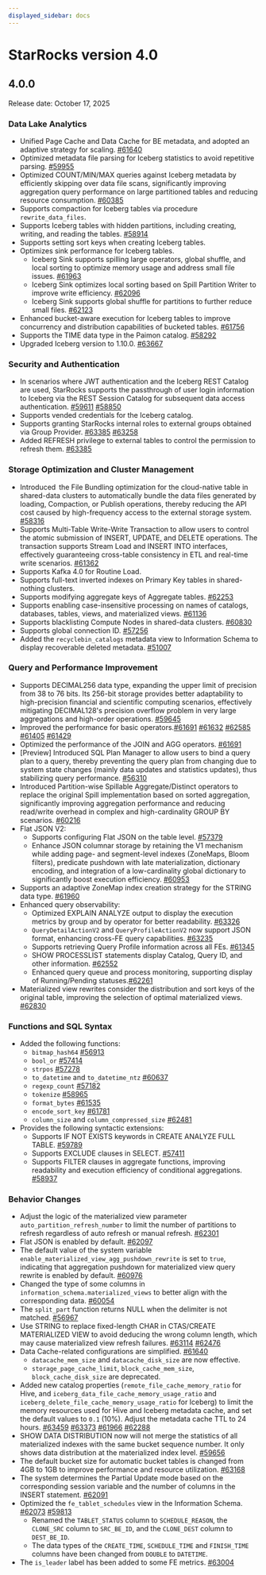 ```yaml
---
displayed_sidebar: docs
---
```


# StarRocks version 4.0

## 4.0.0

Release date: October 17, 2025

### Data Lake Analytics

- Unified Page Cache and Data Cache for BE metadata, and adopted an adaptive strategy for scaling. [#61640](https://github.com/StarRocks/starrocks/issues/61640)
- Optimized metadata file parsing for Iceberg statistics to avoid repetitive parsing. [#59955](https://github.com/StarRocks/starrocks/pull/59955)
- Optimized COUNT/MIN/MAX queries against Iceberg metadata by efficiently skipping over data file scans, significantly improving aggregation query performance on large partitioned tables and reducing resource consumption. [#60385](https://github.com/StarRocks/starrocks/pull/60385)
- Supports compaction for Iceberg tables via procedure `rewrite_data_files`. 
- Supports Iceberg tables with hidden partitions, including creating, writing, and reading the tables. [#58914](https://github.com/StarRocks/starrocks/issues/58914)
- Supports setting sort keys when creating Iceberg tables.
- Optimizes sink performance for Iceberg tables.
  - Iceberg Sink supports spilling large operators, global shuffle, and local sorting to optimize memory usage and address small file issues. [#61963](https://github.com/StarRocks/starrocks/pull/61963)
  - Iceberg Sink optimizes local sorting based on Spill Partition Writer to improve write efficiency. [#62096](https://github.com/StarRocks/starrocks/pull/62096)
  - Iceberg Sink supports global shuffle for partitions to further reduce small files. [#62123](https://github.com/StarRocks/starrocks/pull/62123)
- Enhanced bucket-aware execution for Iceberg tables to improve concurrency and distribution capabilities of bucketed tables. [#61756](https://github.com/StarRocks/starrocks/pull/61756)
- Supports the TIME data type in the Paimon catalog. [#58292](https://github.com/StarRocks/starrocks/pull/58292)
- Upgraded Iceberg version to 1.10.0. [#63667](https://github.com/StarRocks/starrocks/pull/63667)

### Security and Authentication

- In scenarios where JWT authentication and the Iceberg REST Catalog are used, StarRocks supports the passthrough of user login information to Iceberg via the REST Session Catalog for subsequent data access authentication. [#59611](https://github.com/StarRocks/starrocks/pull/59611) [#58850](https://github.com/StarRocks/starrocks/pull/58850)
- Supports vended credentials for the Iceberg catalog.
- Supports granting StarRocks internal roles to external groups obtained via Group Provider. [#63385](https://github.com/StarRocks/starrocks/pull/63385) [#63258](https://github.com/StarRocks/starrocks/pull/63258)
- Added REFRESH privilege to external tables to control the permission to refresh them. [#63385](https://github.com/StarRocks/starrocks/pull/62636)

<!--
- Supports HTTPS via configuring certificates on the StarRocks FE side, enhancing system access security to meet encrypted transmission requirements on the cloud or intranet. [#56394](https://github.com/StarRocks/starrocks/pull/56394)
- Supports HTTPS communication between BE nodes to ensure the encryption and integrity of data transmission, preventing internal data leakage and Man-in-the-Middle attacks.[#53695](https://github.com/StarRocks/starrocks/pull/53695)
-->

### Storage Optimization and Cluster Management

- Introduced  the File Bundling optimization for the cloud-native table in shared-data clusters to automatically bundle the data files generated by loading, Compaction, or Publish operations, thereby reducing the API cost caused by high-frequency access to the external storage system. [#58316](https://github.com/StarRocks/starrocks/issues/58316)
- Supports Multi-Table Write-Write Transaction to allow users to control the atomic submission of INSERT, UPDATE, and DELETE operations. The transaction supports Stream Load and INSERT INTO interfaces, effectively guaranteeing cross-table consistency in ETL and real-time write scenarios. [#61362](https://github.com/StarRocks/starrocks/issues/61362)
- Supports Kafka 4.0 for Routine Load.
- Supports full-text inverted indexes on Primary Key tables in shared-nothing clusters.
- Supports modifying aggregate keys of Aggregate tables. [#62253](https://github.com/StarRocks/starrocks/issues/62253)
- Supports enabling case-insensitive processing on names of catalogs, databases, tables, views, and materialized views. [#61136](https://github.com/StarRocks/starrocks/pull/61136)
- Supports blacklisting Compute Nodes in shared-data clusters. [#60830](https://github.com/StarRocks/starrocks/pull/60830)
- Supports global connection ID. [#57256](https://github.com/StarRocks/starrocks/pull/57276)
- Added the `recyclebin_catalogs` metadata view to Information Schema to display recoverable deleted metadata. [#51007](https://github.com/StarRocks/starrocks/pull/51007)

### Query and Performance Improvement

- Supports DECIMAL256 data type, expanding the upper limit of precision from 38 to 76 bits. Its 256-bit storage provides better adaptability to high-precision financial and scientific computing scenarios, effectively mitigating DECIMAL128's precision overflow problem in very large aggregations and high-order operations. [#59645](https://github.com/StarRocks/starrocks/issues/59645)
- Improved the performance for basic operators.[#61691](https://github.com/StarRocks/starrocks/issues/61691) [#61632](https://github.com/StarRocks/starrocks/pull/61632) [#62585](https://github.com/StarRocks/starrocks/pull/62585) [#61405](https://github.com/StarRocks/starrocks/pull/61405)  [#61429](https://github.com/StarRocks/starrocks/pull/61429)
- Optimized the performance of the JOIN and AGG operators. [#61691](https://github.com/StarRocks/starrocks/issues/61691)
- [Preview] Introduced SQL Plan Manager to allow users to bind a query plan to a query, thereby preventing the query plan from changing due to system state changes (mainly data updates and statistics updates), thus stabilizing query performance. [#56310](https://github.com/StarRocks/starrocks/issues/56310)
- Introduced Partition-wise Spillable Aggregate/Distinct operators to replace the original Spill implementation based on sorted aggregation, significantly improving aggregation performance and reducing read/write overhead in complex and high-cardinality GROUP BY scenarios. [#60216](https://github.com/StarRocks/starrocks/pull/60216)
- Flat JSON V2:
  - Supports configuring Flat JSON on the table level. [#57379](https://github.com/StarRocks/starrocks/pull/57379)
  - Enhance JSON columnar storage by retaining the V1 mechanism while adding page- and segment-level indexes (ZoneMaps, Bloom filters), predicate pushdown with late materialization, dictionary encoding, and integration of a low-cardinality global dictionary to significantly boost execution efficiency. [#60953](https://github.com/StarRocks/starrocks/issues/60953)
- Supports an adaptive ZoneMap index creation strategy for the STRING data type. [#61960](https://github.com/StarRocks/starrocks/issues/61960)
- Enhanced query observability:
  - Optimized EXPLAIN ANALYZE output to display the execution metrics by group and by operator for better readability. [#63326](https://github.com/StarRocks/starrocks/pull/63326)
  - `QueryDetailActionV2` and `QueryProfileActionV2` now support JSON format, enhancing cross-FE query capabilities. [#63235](https://github.com/StarRocks/starrocks/pull/63235)
  - Supports retrieving Query Profile information across all FEs. [#61345](https://github.com/StarRocks/starrocks/pull/61345)
  - SHOW PROCESSLIST statements display Catalog, Query ID, and other information. [#62552](https://github.com/StarRocks/starrocks/pull/62552)
  - Enhanced query queue and process monitoring, supporting display of Running/Pending statuses.[#62261](https://github.com/StarRocks/starrocks/pull/62261)
- Materialized view rewrites consider the distribution and sort keys of the original table, improving the selection of optimal materialized views. [#62830](https://github.com/StarRocks/starrocks/pull/62830)

### Functions and SQL Syntax

- Added the following functions:
  - `bitmap_hash64` [#56913](https://github.com/StarRocks/starrocks/pull/56913)
  - `bool_or` [#57414 ](https://github.com/StarRocks/starrocks/pull/57414)
  - `strpos` [#57278](https://github.com/StarRocks/starrocks/pull/57287)
  - `to_datetime` and `to_datetime_ntz` [#60637](https://github.com/StarRocks/starrocks/pull/60637)
  - `regexp_count` [#57182](https://github.com/StarRocks/starrocks/pull/57182)
  - `tokenize` [#58965](https://github.com/StarRocks/starrocks/pull/58965)
  - `format_bytes` [#61535](https://github.com/StarRocks/starrocks/pull/61535)
  - `encode_sort_key` [#61781](https://github.com/StarRocks/starrocks/pull/61781)
  - `column_size` and `column_compressed_size`  [#62481](https://github.com/StarRocks/starrocks/pull/62481)
- Provides the following syntactic extensions:
  - Supports IF NOT EXISTS keywords in CREATE ANALYZE FULL TABLE. [#59789](https://github.com/StarRocks/starrocks/pull/59789)
  - Supports EXCLUDE clauses in SELECT.  [#57411](https://github.com/StarRocks/starrocks/pull/57411/files)
  - Supports FILTER clauses in aggregate functions, improving readability and execution efficiency of conditional aggregations. [#58937](https://github.com/StarRocks/starrocks/pull/58937)

### Behavior Changes

- Adjust the logic of the materialized view parameter `auto_partition_refresh_number` to limit the number of partitions to refresh regardless of auto refresh or manual refresh. [#62301](https://github.com/StarRocks/starrocks/pull/62301)
- Flat JSON is enabled by default. [#62097](https://github.com/StarRocks/starrocks/pull/62097)
- The default value of the system variable `enable_materialized_view_agg_pushdown_rewrite` is set to `true`, indicating that aggregation pushdown for materialized view query rewrite is enabled by default. [#60976](https://github.com/StarRocks/starrocks/pull/60976)
- Changed the type of some columns in `information_schema.materialized_views` to better align with the corresponding data. [#60054](https://github.com/StarRocks/starrocks/pull/60054)
- The `split_part` function returns NULL when the delimiter is not matched. [#56967](https://github.com/StarRocks/starrocks/pull/56967)
- Use STRING to replace fixed-length CHAR in CTAS/CREATE MATERIALIZED VIEW to avoid deducing the wrong column length, which may cause materialized view refresh failures. [#63114](https://github.com/StarRocks/starrocks/pull/63114) [#62476](https://github.com/StarRocks/starrocks/pull/62476)
- Data Cache-related configurations are simplified. [#61640](https://github.com/StarRocks/starrocks/issues/61640)
  - `datacache_mem_size` and `datacache_disk_size` are now effective.
  - `storage_page_cache_limit`, `block_cache_mem_size`, `block_cache_disk_size` are deprecated.
- Added new catalog properties (`remote_file_cache_memory_ratio` for Hive, and `iceberg_data_file_cache_memory_usage_ratio` and `iceberg_delete_file_cache_memory_usage_ratio` for Iceberg) to limit the memory resources used for Hive and Iceberg metadata cache, and set the default values to `0.1` (10%). Adjust the metadata cache TTL to 24 hours. [#63459](https://github.com/StarRocks/starrocks/pull/63459) [#63373](https://github.com/StarRocks/starrocks/pull/63373) [#61966](https://github.com/StarRocks/starrocks/pull/61966) [#62288](https://github.com/StarRocks/starrocks/pull/62288)
- SHOW DATA DISTRIBUTION now will not merge the statistics of all materialized indexes with the same bucket sequence number. It only shows data distribution at the materialized index level. [#59656](https://github.com/StarRocks/starrocks/pull/59656)
- The default bucket size for automatic bucket tables is changed from 4GB to 1GB to improve performance and resource utilization. [#63168](https://github.com/StarRocks/starrocks/pull/63168)
-  The system determines the Partial Update mode based on the corresponding session variable and the number of columns in the INSERT statement. [#62091](https://github.com/StarRocks/starrocks/pull/62091)
- Optimized the `fe_tablet_schedules` view in the Information Schema. [#62073](https://github.com/StarRocks/starrocks/pull/62073) [#59813](https://github.com/StarRocks/starrocks/pull/59813)
  - Renamed the `TABLET_STATUS` column to `SCHEDULE_REASON`, the `CLONE_SRC` column to `SRC_BE_ID`, and the `CLONE_DEST` column to `DEST_BE_ID`.
  - The data types of the `CREATE_TIME`, `SCHEDULE_TIME` and `FINISH_TIME` columns have been changed from `DOUBLE` to `DATETIME`.
- The `is_leader` label has been added to some FE metrics. [#63004](https://github.com/StarRocks/starrocks/pull/63004)
